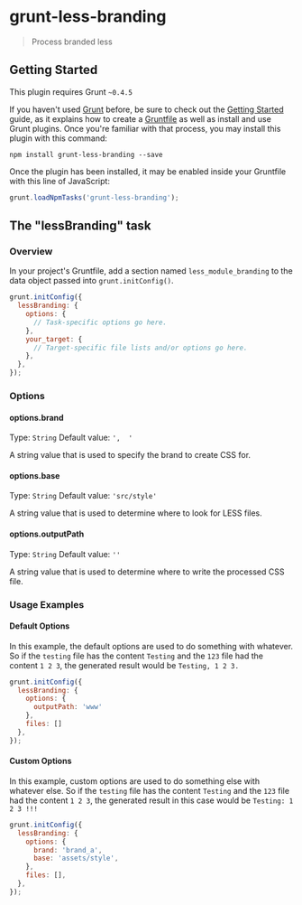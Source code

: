 # grunt-less-branding

> Process branded less

## Getting Started
This plugin requires Grunt `~0.4.5`

If you haven't used [Grunt](http://gruntjs.com/) before, be sure to check out the [Getting Started](http://gruntjs.com/getting-started) guide, as it explains how to create a [Gruntfile](http://gruntjs.com/sample-gruntfile) as well as install and use Grunt plugins. Once you're familiar with that process, you may install this plugin with this command:

```shell
npm install grunt-less-branding --save
```

Once the plugin has been installed, it may be enabled inside your Gruntfile with this line of JavaScript:

```js
grunt.loadNpmTasks('grunt-less-branding');
```

## The "lessBranding" task

### Overview
In your project's Gruntfile, add a section named `less_module_branding` to the data object passed into `grunt.initConfig()`.

```js
grunt.initConfig({
  lessBranding: {
    options: {
      // Task-specific options go here.
    },
    your_target: {
      // Target-specific file lists and/or options go here.
    },
  },
});
```

### Options

#### options.brand
Type: `String`
Default value: `',  '`

A string value that is used to specify the brand to create CSS for.

#### options.base
Type: `String`
Default value: `'src/style'`

A string value that is used to determine where to look for LESS files.

#### options.outputPath
Type: `String`
Default value: `''`

A string value that is used to determine where to write the processed CSS file.

### Usage Examples

#### Default Options
In this example, the default options are used to do something with whatever. So if the `testing` file has the content `Testing` and the `123` file had the content `1 2 3`, the generated result would be `Testing, 1 2 3.`

```js
grunt.initConfig({
  lessBranding: {
    options: {
      outputPath: 'www'
    },
    files: []
  },
});
```

#### Custom Options
In this example, custom options are used to do something else with whatever else. So if the `testing` file has the content `Testing` and the `123` file had the content `1 2 3`, the generated result in this case would be `Testing: 1 2 3 !!!`

```js
grunt.initConfig({
  lessBranding: {
    options: {
      brand: 'brand_a',
      base: 'assets/style',
    },
    files: [],
  },
});
```
